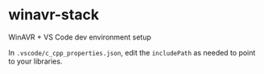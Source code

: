 # winavr-stack
WinAVR + VS Code dev environment setup

In `.vscode/c_cpp_properties.json`, edit the `includePath` as needed to point to your libraries.
